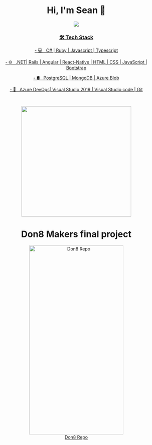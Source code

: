 <h1 align='center'>
  Hi, I'm Sean 👋 
</h1>

<p  align='center'>
  <a href="https://www.linkedin.com/in/sean-edwards-654a09195/"> <img src="https://img.shields.io/badge/linkedin-%230077B5.svg?&style=for-the-badge&logo=linkedin&logoColor=white" />
 </p>

<h3 align='center'>🛠 Tech Stack</h3>
<p  align='center'>
- 💻 &nbsp; C# | Ruby | Javascript | Typescript
</p> 
<p  align='center'>
- 🌐 &nbsp; .NET| Rails | Angular | React-Native | HTML | CSS | JavaScript | Bootstrap 
</p>
<p  align='center'>
- 🛢 &nbsp; PostgreSQL | MongoDB | Azure Blob
</p>
<p  align='center'>
- 🔧 &nbsp; Azure DevOps| Visual Studio 2019 | Visual Studio code | Git
</p>
</br>
<p align='center'>
  <a href="#"><img src="https://github-readme-stats.vercel.app/api?username=bear99a9&show_icons=true&count_private=true&theme=dark" width="350"></a>
</p>

<H1 align='center'>Don8 Makers final project </H1>
<p align='center'>
<a href="https://github.com/bear99a9/don8#readme" target="_blank"><img src="https://github.com/bear99a9/don8/blob/main/assets/ezgif.com-gif-maker.gif" 
alt="Don8 Repo" width="300" height="600"/></br>Don8 Repo</a>
</p>
</p>
